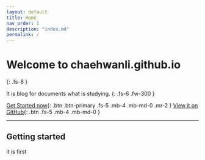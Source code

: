 ```yaml
---
layout: default
title: Home
nav_order: 1
description: "index.md"
permalink: /
---
```


# Welcome to chaehwanli.github.io
{: .fs-8 }

It is blog for documents what is studying.
{: .fs-6 .fw-300 }

[Get Started now](#getting-started){: .btn .btn-primary .fs-5 .mb-4 .mb-md-0 .mr-2 } [View it on GitHub](https://github.com/just-the-docs/just-the-docs){: .btn .fs-5 .mb-4 .mb-md-0 }

---
## Getting started
it is first
